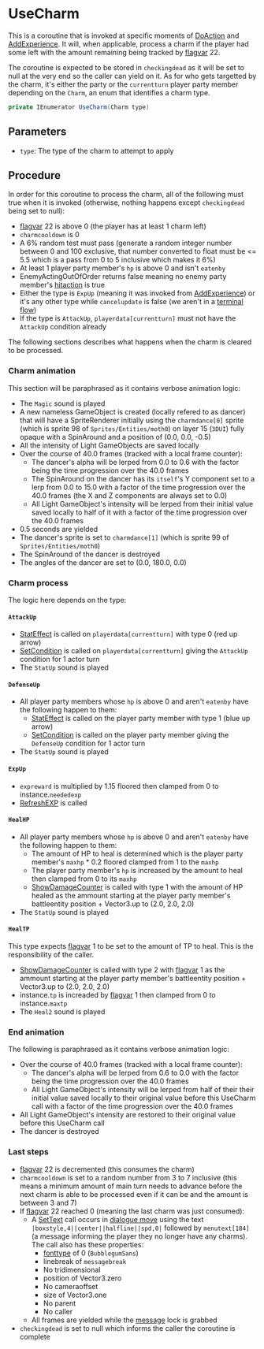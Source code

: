 # UseCharm
This is a coroutine that is invoked at specific moments of [DoAction](../Battle%20flow/Action%20coroutines/DoAction.md) and [AddExperience](../Battle%20flow/Terminal%20coroutines/AddExperience.md). It will, when applicable, process a charm if the player had some left with the amount remaining being tracked by [flagvar](../../Flags%20arrays/flagvar.md) 22. 

The coroutine is expected to be stored in `checkingdead` as it will be set to null at the very end so the caller can yield on it. As for who gets targetted by the charm, it's either the party or the `currentturn` player party member depending on the `Charm`, an enum that identifies a charm type.

```cs
private IEnumerator UseCharm(Charm type)
```

## Parameters

- `type`: The type of the charm to attempt to apply

## Procedure
In order for this coroutine to process the charm, all of the following must true when it is invoked (otherwise, nothing happens except `checkingdead` being set to null):

- [flagvar](../../Flags%20arrays/flagvar.md) 22 is above 0 (the player has at least 1 charm left)
- `charmcooldown` is 0
- A 6% random test must pass (generate a random integer number between 0 and 100 exclusive, that number converted to float must be \<= 5.5 which is a pass from 0 to 5 inclusive which makes it 6%)
- At least 1 player party member's `hp` is above 0 and isn't `eatenby`
- EnemyActingOutOfOrder returns false meaning no enemy party member's [hitaction](../BattleControl.md#hitactions) is true
- Either the type is `ExpUp` (meaning it was invoked from [AddExperience](../Battle%20flow/Terminal%20coroutines/AddExperience.md)) or it's any other type while `cancelupdate` is false (we aren't in a [terminal flow](../Battle%20flow/Update.md#terminal-flow))
- If the type is `AttackUp`, `playerdata[currentturn]` must not have the `AttackUp` condition already

The following sections describes what happens when the charm is cleared to be processed.

### Charm animation
This section will be paraphrased as it contains verbose animation logic:

- The `Magic` sound is played
- A new nameless GameObject is created (locally refered to as dancer) that will have a SpriteRenderer initially using the `charmdance[0]` sprite (which is sprite 98 of `Sprites/Entities/moth0`) on layer 15 (`3DUI`) fully opaque with a SpinAround and a position of (0.0, 0.0, -0.5)
- All the intensity of Light GameObjects are saved locally
- Over the course of 40.0 frames (tracked with a local frame counter):
    - The dancer's alpha will be lerped from 0.0 to 0.6 with the factor being the time progression over the 40.0 frames
    - The SpinAround on the dancer has its `itself`'s Y component set to a lerp from 0.0 to 15.0 with a factor of the time progression over the 40.0 frames (the X and Z components are always set to 0.0)
    - All Light GameObject's intensity will be lerped from their initial value saved locally to half of it with a factor of the time progression over the 40.0 frames
- 0.5 seconds are yielded
- The dancer's sprite is set to `charmdance[1]` (which is sprite 99 of `Sprites/Entities/moth0`)
- The SpinAround of the dancer is destroyed
- The angles of the dancer are set to (0.0, 180.0, 0.0)

### Charm process
The logic here depends on the type:

#### `AttackUp`

- [StatEffect](../Visual%20rendering/StatEffect.md) is called on `playerdata[currentturn]` with type 0 (red up arrow)
- [SetCondition](../Actors%20states/Conditions%20methods/SetCondition.md) is called on `playerdata[currentturn]` giving the `AttackUp` condition for 1 actor turn
- The `StatUp` sound is played

#### `DefenseUp`

- All player party members whose `hp` is above 0 and aren't `eatenby` have the following happen to them:
    - [StatEffect](../Visual%20rendering/StatEffect.md) is called on the player party member with type 1 (blue up arrow)
    - [SetCondition](../Actors%20states/Conditions%20methods/SetCondition.md) is called on the player party member giving the `DefenseUp` condition for 1 actor turn
- The `StatUp` sound is played

#### `ExpUp`

- `expreward` is multiplied by 1.15 floored then clamped from 0 to instance.`neededexp`
- [RefreshEXP](../Visual%20rendering/RefreshEXP.md) is called

#### `HealHP`

- All player party members whose `hp` is above 0 and aren't `eatenby` have the following happen to them:
    - The amount of HP to heal is determined which is the player party member's `maxhp` * 0.2 floored clamped from 1 to the `maxhp`
    - The player party member's `hp` is increased by the amount to heal then clamped from 0 to its `maxhp`
    - [ShowDamageCounter](../Visual%20rendering/ShowDamageCounter.md) is called with type 1 with the amount of HP healed as the ammount starting at the player party member's battleentity position + Vector3.up to (2.0, 2.0, 2.0)
- The `StatUp` sound is played

#### `HealTP`
This type expects [flagvar](../../Flags%20arrays/flagvar.md) 1 to be set to the amount of TP to heal. This is the responsibility of the caller.

- [ShowDamageCounter](../Visual%20rendering/ShowDamageCounter.md) is called with type 2 with [flagvar](../../Flags%20arrays/flagvar.md) 1 as the ammount starting at the player party member's battleentity position + Vector3.up to (2.0, 2.0, 2.0)
- instance.`tp` is increaded by [flagvar](../../Flags%20arrays/flagvar.md) 1 then clamped from 0 to instance.`maxtp`
- The `Heal2` sound is played

### End animation
The following is paraphrased as it contains verbose animation logic:

- Over the course of 40.0 frames (tracked with a local frame counter):
    - The dancer's alpha will be lerped from 0.6 to 0.0 with the factor being the time progression over the 40.0 frames
    - All Light GameObject's intensity will be lerped from half of their their initial value saved locally to their original value before this UseCharm call with a factor of the time progression over the 40.0 frames
- All Light GameObject's intensity are restored to their original value before this UseCharm call
- The dancer is destroyed

### Last steps

- [flagvar](../../Flags%20arrays/flagvar.md) 22 is decremented (this consumes the charm)
- `charmcooldown` is set to a random number from 3 to 7 inclusive (this means a minimum amount of main turn needs to advance before the next charm is able to be processed even if it can be and the amount is between 3 and 7)
- If [flagvar](../../Flags%20arrays/flagvar.md) 22 reached 0 (meaning the last charm was just consumed):
    - A [SetText](../../SetText/SetText.md) call occurs in [dialogue move](../../SetText/Dialogue%20mode.md#dialogue-mode) using the text `|boxstyle,4||center||halfline||spd,0|` followed by `menutext[184]` (a message informing the player they no longer have any charms). The call also has these properties:
      - [fonttype](../../SetText/Notable%20states.md#fonttype) of 0 (`BubblegumSans`)
      - linebreak of `messagebreak`
      - No tridimensional
      - position of Vector3.zero
      - No cameraoffset
      - size of Vector3.one
      - No parent
      - No caller
    - All frames are yielded while the [message](../../SetText/Notable%20states.md#message) lock is grabbed
- `checkingdead` is set to null which informs the caller the coroutine is complete
